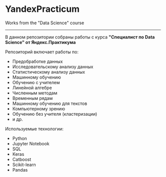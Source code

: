 # YandexPracticum
Works from the "Data Science" course

________

В данном репозитории собраны работы с курса **"Специалист по Data Science" от Яндекс.Практикума**

Репозиторий включает работы по:
* Предобработке данных
* Исследовательскому анализу данных
* Статистическому анализу данных
* Машинному обучению
* Обучению с учителем
* Линейной алгебре
* Численным методам
* Временным рядам
* Машинному обучению для текстов
* Компьютерному зрению
* Обучению без учителя (кластеризации)
* и др.


Используемые технологии:
* Python
* Jupyter Notebook
* SQL
* Keras
* Catboost
* Scikit-learn
* Pandas
